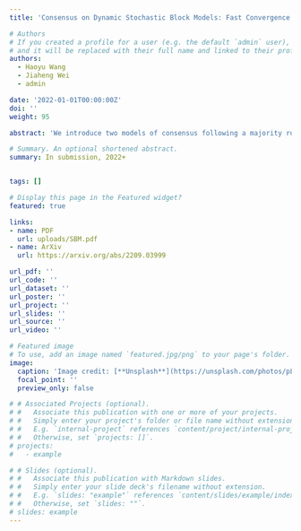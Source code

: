 ```yaml
---
title: 'Consensus on Dynamic Stochastic Block Models: Fast Convergence and Phase Transitions'

# Authors
# If you created a profile for a user (e.g. the default `admin` user), write the username (folder name) here
# and it will be replaced with their full name and linked to their profile.
authors:
  - Haoyu Wang
  - Jiaheng Wei
  - admin

date: '2022-01-01T00:00:00Z'
doi: ''
weight: 95

abstract: 'We introduce two models of consensus following a majority rule on time-evolving stochastic block models (SBM), in which the network evolution is Markovian or non-Markovian. Under the majority rule, in each round, each agent simultaneously updates his/her opinion according to the majority of his/her neighbors. Our network has a community structure and randomly evolves with time. In contrast to the classic setting, the dynamics is not purely deterministic, and reflects the structure of SBM by resampling the connections at each step, making agents with the same opinion more likely to connect than those with different opinions. In the Markovian model, connections between agents are resampled at each step according to the SBM law and each agent updates his/her opinion via the majority rule. We prove a power-of-one type result, i.e., any initial bias leads to a non-trivial advantage of winning in the end, uniformly in the size of the network. In the non-Markovian model, a connection between two agents is resampled according to the SBM law only when some of the two changes opinion and is otherwise kept the same. We study the phase transition between the fast convergence to the consensus and a halt of the dynamics. Moreover, we establish thresholds of the initial lead for various convergence speeds.'

# Summary. An optional shortened abstract.
summary: In submission, 2022+


tags: []

# Display this page in the Featured widget?
featured: true

links:
- name: PDF
  url: uploads/SBM.pdf
- name: ArXiv
  url: https://arxiv.org/abs/2209.03999

url_pdf: ''
url_code: ''
url_dataset: ''
url_poster: ''
url_project: ''
url_slides: ''
url_source: ''
url_video: ''

# Featured image
# To use, add an image named `featured.jpg/png` to your page's folder.
image:
  caption: 'Image credit: [**Unsplash**](https://unsplash.com/photos/pLCdAaMFLTE)'
  focal_point: ''
  preview_only: false

# # Associated Projects (optional).
# #   Associate this publication with one or more of your projects.
# #   Simply enter your project's folder or file name without extension.
# #   E.g. `internal-project` references `content/project/internal-project/index.md`.
# #   Otherwise, set `projects: []`.
# projects:
#   - example

# # Slides (optional).
# #   Associate this publication with Markdown slides.
# #   Simply enter your slide deck's filename without extension.
# #   E.g. `slides: "example"` references `content/slides/example/index.md`.
# #   Otherwise, set `slides: ""`.
# slides: example
---
```

